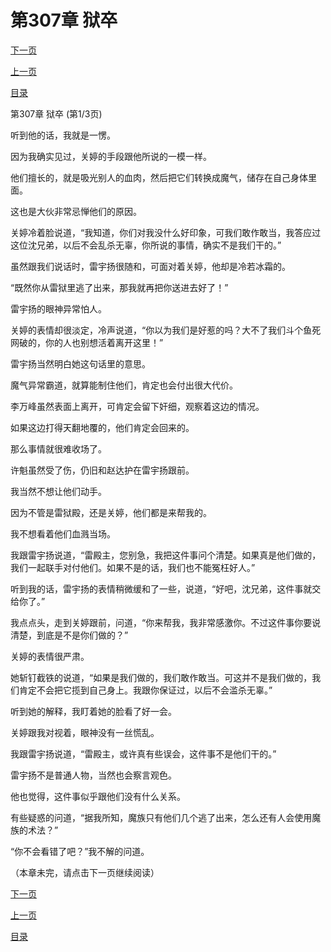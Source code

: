 <h1>第307章   狱卒</h1>
            <div><p><a href="./0919_%E7%AC%AC307%E7%AB%A0_%E7%8B%B1%E5%8D%92.md">下一页</a></p><p><a href="./0917_%E7%AC%AC306%E7%AB%A0_%E4%B8%80%E7%AE%AD%E5%8F%8C%E9%9B%95.md">上一页</a></p><p><a href="../">目录</a></p></div>
            <div><p>第307章   狱卒 (第1/3页)</p><p>听到他的话，我就是一愣。</p><p>因为我确实见过，关婷的手段跟他所说的一模一样。</p><p>他们擅长的，就是吸光别人的血肉，然后把它们转换成魔气，储存在自己身体里面。</p><p>这也是大伙非常忌惮他们的原因。</p><p>关婷冷着脸说道，“我知道，你们对我没什么好印象，可我们敢作敢当，我答应过这位沈兄弟，以后不会乱杀无辜，你所说的事情，确实不是我们干的。”</p><p>虽然跟我们说话时，雷宇扬很随和，可面对着关婷，他却是冷若冰霜的。</p><p>“既然你从雷狱里逃了出来，那我就再把你送进去好了！”</p><p>雷宇扬的眼神异常怕人。</p><p>关婷的表情却很淡定，冷声说道，“你以为我们是好惹的吗？大不了我们斗个鱼死网破的，你的人也别想活着离开这里！”</p><p>雷宇扬当然明白她这句话里的意思。</p><p>魔气异常霸道，就算能制住他们，肯定也会付出很大代价。</p><p>李万峰虽然表面上离开，可肯定会留下奸细，观察着这边的情况。</p><p>如果这边打得天翻地覆的，他们肯定会回来的。</p><p>那么事情就很难收场了。</p><p>许魁虽然受了伤，仍旧和赵达护在雷宇扬跟前。</p><p>我当然不想让他们动手。</p><p>因为不管是雷狱殿，还是关婷，他们都是来帮我的。</p><p>我不想看着他们血溅当场。</p><p>我跟雷宇扬说道，“雷殿主，您别急，我把这件事问个清楚。如果真是他们做的，我们一起联手对付他们。如果不是的话，我们也不能冤枉好人。”</p><p>听到我的话，雷宇扬的表情稍微缓和了一些，说道，“好吧，沈兄弟，这件事就交给你了。”</p><p>我点点头，走到关婷跟前，问道，“你来帮我，我非常感激你。不过这件事你要说清楚，到底是不是你们做的？”</p><p>关婷的表情很严肃。</p><p>她斩钉截铁的说道，“如果是我们做的，我们敢作敢当。可这并不是我们做的，我们肯定不会把它揽到自己身上。我跟你保证过，以后不会滥杀无辜。”</p><p>听到她的解释，我盯着她的脸看了好一会。</p><p>关婷跟我对视着，眼神没有一丝慌乱。</p><p>我跟雷宇扬说道，“雷殿主，或许真有些误会，这件事不是他们干的。”</p><p>雷宇扬不是普通人物，当然也会察言观色。</p><p>他也觉得，这件事似乎跟他们没有什么关系。</p><p>有些疑惑的问道，“据我所知，魔族只有他们几个逃了出来，怎么还有人会使用魔族的术法？”</p><p>“你不会看错了吧？”我不解的问道。</p><p>（本章未完，请点击下一页继续阅读）</p></div>
            <div><p><a href="./0919_%E7%AC%AC307%E7%AB%A0_%E7%8B%B1%E5%8D%92.md">下一页</a></p><p><a href="./0917_%E7%AC%AC306%E7%AB%A0_%E4%B8%80%E7%AE%AD%E5%8F%8C%E9%9B%95.md">上一页</a></p><p><a href="../">目录</a></p></div>